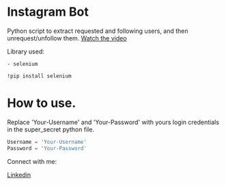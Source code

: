 # Instagram Bot

Python script to extract requested and following users, and then unrequest/unfollow them.
[Watch the video](https://www.linkedin.com/posts/gaurav2022_instagram-creator-python-activity-6745007255378292737-MQJn)

Library used:
```
- selenium

```

`!pip install selenium`

# How to use.

Replace 'Your-Username' and 'Your-Password' with yours login credentials in the super_secret python file. 

```python
Username = 'Your-Username'
Password = 'Your-Password'
```



Connect with me:

[Linkedin](https://www.linkedin.com/in/gaurav2022)

